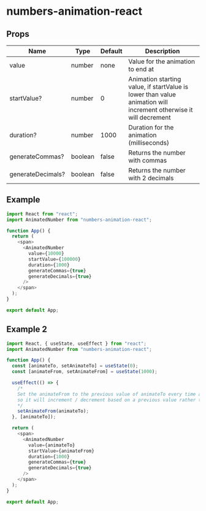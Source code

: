 ﻿# numbers-animation-react

## Props

| Name              | Type    | Default | Description                                                                                                      |
| ----------------- | ------- | ------- | ---------------------------------------------------------------------------------------------------------------- |
| value             | number  | none    | Value for the animation to end at                                                                                |
| startValue?       | number  | 0       | Animation starting value, if startValue is lower than value animation will increment otherwise it will decrement |
| duration?         | number  | 1000    | Duration for the animation (milliseconds)                                                                        |
| generateCommas?   | boolean | false   | Returns the number with commas                                                                                   |
| generateDecimals? | boolean | false   | Returns the number with 2 decimals                                                                               |

## Example

```js
import React from "react";
import AnimatedNumber from "numbers-animation-react";

function App() {
  return (
    <span>
      <AnimatedNumber
        value={10000}
        startValue={100000}
        duration={1000}
        generateCommas={true}
        generateDecimals={true}
      />
    </span>
  );
}

export default App;
```

## Example 2

```js
import React, { useState, useEffect } from "react";
import AnimatedNumber from "numbers-animation-react";

function App() {
  const [animateTo, setAnimateTo] = useState(0);
  const [animateFrom, setAnimateFrom] = useState(1000);

  useEffect(() => {
    /* 
    Set the animateFrom to the previous value of animateTo every time animateTo changes
    so it will increment / decrement based on a previous value rather than 0 or fixed specified value
    */
    setAnimateFrom(animateTo);
  }, [animateTo]);

  return (
    <span>
      <AnimatedNumber
        value={animateTo}
        startValue={animateFrom}
        duration={1000}
        generateCommas={true}
        generateDecimals={true}
      />
    </span>
  );
}

export default App;
```
